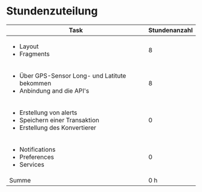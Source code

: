 # Stundenzuteilung

| Task | Stundenanzahl 
| - | - 
| <ul><li>Layout</li><li>Fragments</li></ul> | 8
| <ul><li>Über GPS-Sensor Long- und Latitute bekommen</li><li>Anbindung and die API's</li></ul> | 8
| <ul><li>Erstellung von alerts</li><li>Speichern einer Transaktion</li><li>Erstellung des Konvertierer</li></ul> | 0 
| <ul><li>Notifications</li><li>Preferences</li><li>Services</li></ul> | 0 
| Summe | 0 h 
